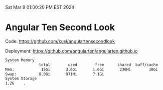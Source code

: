 Sat Mar  9 01:00:20 PM EST 2024

# Angular Ten Second Look

Code: https://github.com/kusl/angulartensecondlook

Deployment: https://github.com/angularten/angularten.github.io

```bash
System Memory
               total        used        free      shared  buff/cache   available
Mem:            15Gi       3.6Gi       1.6Gi       236Mi        10Gi        11Gi
Swap:          8.0Gi       971Mi       7.1Gi
System Storage
1.2G	.
